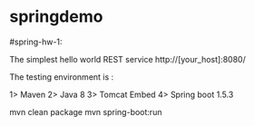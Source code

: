 # springdemo

#spring-hw-1:

The simplest hello world REST service http://[your_host]:8080/

The testing environment is :

1> Maven
2> Java 8
3> Tomcat Embed 
4> Spring boot 1.5.3

mvn clean package
mvn spring-boot:run
